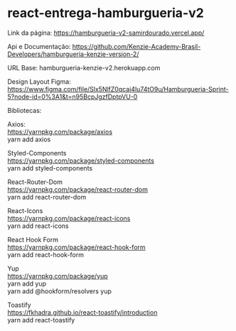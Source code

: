 # react-entrega-hamburgueria-v2
Link da página:
https://hamburgueria-v2-samirdourado.vercel.app/

Api e Documentação:
https://github.com/Kenzie-Academy-Brasil-Developers/hamburgueria-kenzie-version-2/

URL Base:
 hamburgueria-kenzie-v2.herokuapp.com

 Design Layout Figma:
 https://www.figma.com/file/Slx5NlfZ0qcai4lu74tO9u/Hamburgueria-Sprint-5?node-id=0%3A1&t=n95BcpJgzfDptpVU-0

 Bibliotecas:

 Axios:<br>
   https://yarnpkg.com/package/axios<br>
    yarn add axios

 Styled-Components<br>
   https://yarnpkg.com/package/styled-components<br>
    yarn add styled-components

 React-Router-Dom<br>
   https://yarnpkg.com/package/react-router-dom<br>
    yarn add react-router-dom

 React-Icons<br>
   https://yarnpkg.com/package/react-icons<br>
   yarn add react-icons

 React Hook Form<br>
   https://yarnpkg.com/package/react-hook-form<br>
    yarn add react-hook-form

 Yup<br>
   https://yarnpkg.com/package/yup<br>
      yarn add yup<br>
      yarn add @hookform/resolvers yup

 Toastify<br>
   https://fkhadra.github.io/react-toastify/introduction<br>
      yarn add react-toastify
